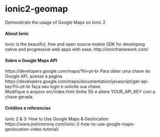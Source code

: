 # ionic2-geomap
Demonstrate the usage of Google Maps on Ionic 2

<h4>About Ionic</h4>
<p>
Ionic is the beautiful, free and open source mobile SDK for developing native and progressive web apps with ease.
http://ionicframework.com/ 
</p>

<h4>Sobre o Google Maps API</h4>
<p>
https://developers.google.com/maps/?hl=pt-br
Para obter uma chave do Google API, acesse a pagina https://developers.google.com/maps/documentation/javascript/get-api-key?hl=pt-br faça seu login e solicite sua chave.
<br />
Modifique o arquivo src/index.html (linha 15) e altere YOUR_API_KEY com a chave gerada.
</p>

<h4>Créditos e referencias</h4>
<p>
Ionic 2 & 3: How to Use Google Maps & Geolocation
https://www.joshmorony.com/ionic-2-how-to-use-google-maps-geolocation-video-tutorial/
</p>
